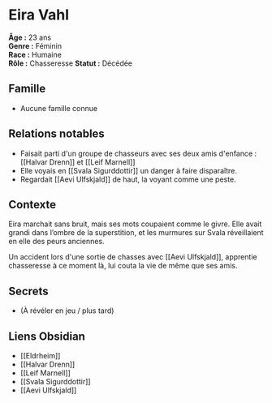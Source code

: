 # Eira Vahl

**Âge :** 23 ans  
**Genre :** Féminin  
**Race :** Humaine  
**Rôle :** Chasseresse 
**Statut :** Décédée

## Famille
- Aucune famille connue
## Relations notables
- Faisait parti d'un groupe de chasseurs avec ses deux amis d'enfance : [[Halvar Drenn]] et [[Leif Marnell]]
- Elle voyais en [[Svala Sigurddottir]] un danger à faire disparaître.
- Regardait [[Aevi Ulfskjald]] de haut, la voyant comme une peste.

## Contexte
Eira marchait sans bruit, mais ses mots coupaient comme le givre. Elle avait grandi dans l’ombre de la superstition, et les murmures sur Svala réveillaient en elle des peurs anciennes.

Un accident lors d'une sortie de chasses avec [[Aevi Ulfskjald]], apprentie chasseresse à ce moment là, lui couta la vie de même que ses amis.

## Secrets
- (À révéler en jeu / plus tard)

## Liens Obsidian
- [[Eldrheim]]
- [[Halvar Drenn]]
- [[Leif Marnell]]
- [[Svala Sigurddottir]]
- [[Aevi Ulfskjald]]
